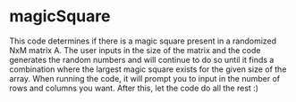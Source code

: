 # magicSquare
This code determines if there is a magic square present in a randomized NxM matrix A. 
The user inputs in the size of the matrix and the code generates the random numbers and will continue to do so 
until it finds a combination where the largest magic square exists for the given size of the array.
When running the code, it will prompt you to input in the number of rows and columns you want. 
After this, let the code do all the rest :)

